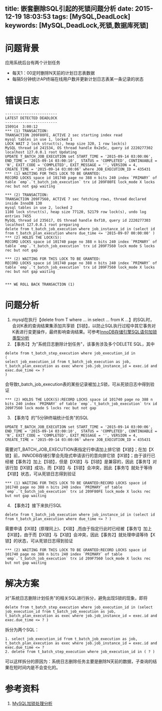 title: 嵌套删除SQL引起的死锁问题分析
date: 2015-12-19 18:03:53
tags: [MySQL,DeadLock]
keywords: [MySQL,DeadLock,死锁,数据库死锁]
---
# 问题背景
应用系统后台有两个计划任务

 - 每天1：00定时删除N天前的计划日志表数据
 - 每隔5分钟统计AP终端在线用户数并更新计划日志表某一条记录的状态

 <!--more-->
# 错误日志
```
------------------------
LATEST DETECTED DEADLOCK
------------------------
150914  3:00:12
*** (1) TRANSACTION:
TRANSACTION 209F80FE, ACTIVE 2 sec starting index read
mysql tables in use 1, locked 1
LOCK WAIT 2 lock struct(s), heap size 320, 1 row lock(s)
MySQL thread id 241534, OS thread handle 0x2e5c, query id 2220277302 localhost 127.0.0.1 root Updating
UPDATE T_BATCH_JOB_EXECUTION set START_TIME = '2015-09-14 03:00:06', END_TIME = '2015-09-14 03:00:10',  STATUS = 'COMPLETED', CONTINUABLE = 'N', EXIT_CODE = 'COMPLETED', EXIT_MESSAGE = '', VERSION = 4, CREATE_TIME = '2015-09-14 03:00:06' where JOB_EXECUTION_ID = 435431
*** (1) WAITING FOR THIS LOCK TO BE GRANTED:
RECORD LOCKS space id 101740 page no 388 n bits 240 index `PRIMARY` of table `emp`.`t_batch_job_execution` trx id 209F80FE lock_mode X locks rec but not gap waiting

*** (2) TRANSACTION:
TRANSACTION 209F7560, ACTIVE 7 sec fetching rows, thread declared inside InnoDB 130
mysql tables in use 2, locked 2
1108 lock struct(s), heap size 77120, 52179 row lock(s), undo log entries 7455
MySQL thread id 235617, OS thread handle 0xf10, query id 2220277303 localhost 127.0.0.1 root preparing
delete from t_batch_job_execution where job_instance_id in (select id from t_batch_plan_execution where due_time <= '2015-09-07 00:00:00' )
*** (2) HOLDS THE LOCK(S):
RECORD LOCKS space id 101740 page no 388 n bits 240 index `PRIMARY` of table `emp`.`t_batch_job_execution` trx id 209F7560 lock mode S locks rec but not gap

*** (2) WAITING FOR THIS LOCK TO BE GRANTED:
RECORD LOCKS space id 101740 page no 388 n bits 240 index `PRIMARY` of table `emp`.`t_batch_job_execution` trx id 209F7560 lock_mode X locks rec but not gap waiting


*** WE ROLL BACK TRANSACTION (1)
```

# 问题分析

 1. mysql在执行【delete from T where ... in select ... from K ...】的SQL时，会对K表的查询结果集添加共享锁【S锁】，以防止SQL执行过程中其它事务对K表进行变更操作，最终影响查询结果。可参考[InnoDB存储引擎SQL语句加锁类型分析][1]
 2. 【事务2】为"系统日志删除计划任务"，该事务涉及多个DELETE SQL，其中
```
delete from t_batch_step_execution where job_execution_id in 
(
select job_execution_id from t_batch_job_execution as job, t_batch_plan_execution as exec where job.job_instance_id = exec.id and exec.due_time <= ? 
)
```
会导致t_batch_job_execution表的某些记录被加上S锁，可从死锁日志中得到验证
```
*** (2) HOLDS THE LOCK(S):RECORD LOCKS space id 101740 page no 388 n bits 240 index `PRIMARY` of table `emp`.`t_batch_job_execution` trx id 209F7560 lock mode S locks rec but not gap
```
3. 【事务1】的"5分钟终端统计任务"的SQL
```
UPDATE T_BATCH_JOB_EXECUTION set START_TIME = '2015-09-14 03:00:06', END_TIME = '2015-09-14 03:00:10',  STATUS = 'COMPLETED', CONTINUABLE = 'N', EXIT_CODE = 'COMPLETED', EXIT_MESSAGE = '', VERSION = 4, CREATE_TIME = '2015-09-14 03:00:06' where JOB_EXECUTION_ID = 435431
```
需要对T_BATCH_JOB_EXECUTION表指定行申请加上排它锁【X锁】；在加【X锁】前，INNODB存储引擎会先隐式申请该行的意向排它锁【IX锁】；由于该行已经被【事务2】加上【S锁】，但是【IX锁】与【S锁】是兼容的，因此【事务1】对该行加【IX锁】成功，而【X锁】与【S锁】会冲突，因此【事务1】就处于等待【X锁】状态，可从死锁日志得到验证
```
*** (1) WAITING FOR THIS LOCK TO BE GRANTED:RECORD LOCKS space id 101740 page no 388 n bits 240 index `PRIMARY` of table `emp`.`t_batch_job_execution` trx id 209F80FE lock_mode X locks rec but not gap waiting
```
4. 【事务2】接下来执行SQL
```
delete from t_batch_job_execution where job_instance_id in (select id from t_batch_plan_execution where due_time <= ? )
```
需要申请【IX琐】(原理同上)、【X琐】,而由于指定行此时已经被【事务1】加上【IX锁】，由于而【IX锁】与【X锁】会冲突，因此【事务2】就处理申请等待【X锁】的状态，可从死锁日志得到验证
```
*** (2) WAITING FOR THIS LOCK TO BE GRANTED:RECORD LOCKS space id 101740 page no 388 n bits 240 index `PRIMARY` of table `emp`.`t_batch_job_execution` trx id 209F7560 lock_mode X locks rec but not gap waiting
```
# 解决方案
对"系统日志删除计划任务"的相关SQL进行拆分，避免出现S锁的现象，即将
```
delete from t_batch_step_execution where job_execution_id in (select job_execution_id from t_batch_job_execution as job, t_batch_plan_execution as exec where job.job_instance_id = exec.id and exec.due_time <= ? )
```
拆分为两个SQL：
```
1. select job_execution_id from t_batch_job_execution as job, t_batch_plan_execution as exec where job.job_instance_id = exec.id and exec.due_time <= ? 
2. delete from t_batch_step_execution where job_execution_id in ( ? )
```
可以这样拆分的原因为：系统日志删除任务主要是删除N天前的数据，子查询的结果在短时间内是不会变化的。

# 参考资料
1. [MySQL加锁处理分析][2]


  [1]: http://dev.mysql.com/doc/refman/5.7/en/innodb-locks-set.html
  [2]: http://hedengcheng.com/?p=771